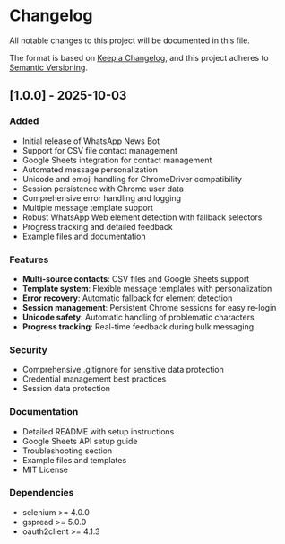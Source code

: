 # Changelog

All notable changes to this project will be documented in this file.

The format is based on [Keep a Changelog](https://keepachangelog.com/en/1.0.0/),
and this project adheres to [Semantic Versioning](https://semver.org/spec/v2.0.0.html).

## [1.0.0] - 2025-10-03

### Added
- Initial release of WhatsApp News Bot
- Support for CSV file contact management
- Google Sheets integration for contact management
- Automated message personalization
- Unicode and emoji handling for ChromeDriver compatibility
- Session persistence with Chrome user data
- Comprehensive error handling and logging
- Multiple message template support
- Robust WhatsApp Web element detection with fallback selectors
- Progress tracking and detailed feedback
- Example files and documentation

### Features
- **Multi-source contacts**: CSV files and Google Sheets support
- **Template system**: Flexible message templates with personalization
- **Error recovery**: Automatic fallback for element detection
- **Session management**: Persistent Chrome sessions for easy re-login
- **Unicode safety**: Automatic handling of problematic characters
- **Progress tracking**: Real-time feedback during bulk messaging

### Security
- Comprehensive .gitignore for sensitive data protection
- Credential management best practices
- Session data protection

### Documentation
- Detailed README with setup instructions
- Google Sheets API setup guide
- Troubleshooting section
- Example files and templates
- MIT License

### Dependencies
- selenium >= 4.0.0
- gspread >= 5.0.0
- oauth2client >= 4.1.3